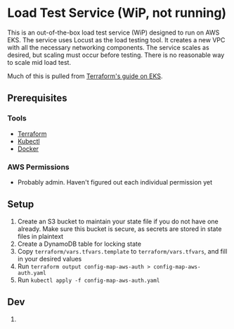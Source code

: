 # Load Test Service (WiP, not running)
This is an out-of-the-box load test service (WiP) designed to run on AWS EKS. The service uses Locust as the load testing tool. It creates a new VPC with all the necessary networking components. The service scales as desired, but scaling must occur before testing. There is no reasonable way to scale mid load test.

Much of this is pulled from [Terraform's guide on EKS](https://www.terraform.io/docs/providers/aws/guides/eks-getting-started.html).

## Prerequisites
### Tools
* [Terraform](https://www.terraform.io/)
* [Kubectl](https://kubernetes.io/docs/tasks/tools/install-kubectl/)
* [Docker](https://store.docker.com/search?type=edition&offering=community)
### AWS Permissions
* Probably admin. Haven't figured out each individual permission yet

## Setup
1. Create an S3 bucket to maintain your state file if you do not have one already. Make sure this bucket is secure, as secrets are stored in state files in plaintext
2. Create a DynamoDB table for locking state
3. Copy `terraform/vars.tfvars.template` to `terraform/vars.tfvars`, and fill in your desired values
4. Run `terraform output config-map-aws-auth > config-map-aws-auth.yaml`
5. Run `kubectl apply -f config-map-aws-auth.yaml`

## Dev
1.
